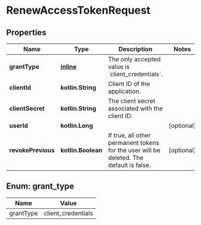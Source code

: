 
# RenewAccessTokenRequest

## Properties
Name | Type | Description | Notes
------------ | ------------- | ------------- | -------------
**grantType** | [**inline**](#GrantType) | The only accepted value is &#x60;client_credentials&#x60;. | 
**clientId** | **kotlin.String** | Client ID of the application. | 
**clientSecret** | **kotlin.String** | The client secret associated with the client ID. | 
**userId** | **kotlin.Long** |  |  [optional]
**revokePrevious** | **kotlin.Boolean** | If true, all other permanent tokens for the user will be deleted. The default is false. |  [optional]


<a id="GrantType"></a>
## Enum: grant_type
Name | Value
---- | -----
grantType | client_credentials



